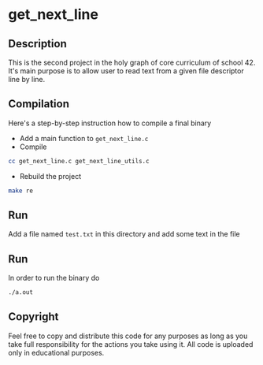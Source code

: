 # get_next_line
## Description
This is the second project in the holy graph of core curriculum of school 42.
It's main purpose is to allow user to read text from a given file descriptor line by line.
## Compilation
Here's a step-by-step instruction how to compile a final binary
+ Add a main function to `get_next_line.c`
+ Compile
```sh
cc get_next_line.c get_next_line_utils.c
```
+ Rebuild the project
```sh
make re
```
## Run
Add a file named `test.txt` in this directory
and add some text in the file
## Run
In order to run the binary do
```sh
./a.out
```
## Copyright
Feel free to copy and distribute this code for any purposes as long
as you take full responsibility for the actions  you take using it. All code is uploaded only in educational purposes.
